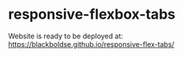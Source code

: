 # responsive-flexbox-tabs

Website is ready to be deployed at: https://blackboldse.github.io/responsive-flex-tabs/
